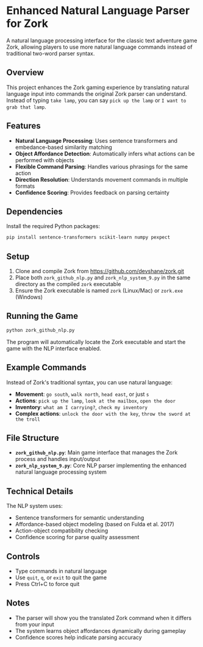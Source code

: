 # Enhanced Natural Language Parser for Zork

A natural language processing interface for the classic text adventure game Zork, allowing players to use more natural language commands instead of traditional two-word parser syntax.

## Overview

This project enhances the Zork gaming experience by translating natural language input into commands the original Zork parser can understand. Instead of typing `take lamp`, you can say `pick up the lamp` or `I want to grab that lamp`.

## Features

- **Natural Language Processing**: Uses sentence transformers and embedance-based similarity matching
- **Object Affordance Detection**: Automatically infers what actions can be performed with objects
- **Flexible Command Parsing**: Handles various phrasings for the same action
- **Direction Resolution**: Understands movement commands in multiple formats
- **Confidence Scoring**: Provides feedback on parsing certainty

## Dependencies

Install the required Python packages:

```bash
pip install sentence-transformers scikit-learn numpy pexpect
```

## Setup

1. Clone and compile Zork from https://github.com/devshane/zork.git
2. Place both `zork_github_nlp.py` and `zork_nlp_system_9.py` in the same directory as the compiled `zork` executable
3. Ensure the Zork executable is named `zork` (Linux/Mac) or `zork.exe` (Windows)

## Running the Game

```bash
python zork_github_nlp.py
```

The program will automatically locate the Zork executable and start the game with the NLP interface enabled.

## Example Commands

Instead of Zork's traditional syntax, you can use natural language:

- **Movement**: `go south`, `walk north`, `head east`, or just `s`
- **Actions**: `pick up the lamp`, `look at the mailbox`, `open the door`
- **Inventory**: `what am I carrying?`, `check my inventory`
- **Complex actions**: `unlock the door with the key`, `throw the sword at the troll`

## File Structure

- **`zork_github_nlp.py`**: Main game interface that manages the Zork process and handles input/output
- **`zork_nlp_system_9.py`**: Core NLP parser implementing the enhanced natural language processing system

## Technical Details

The NLP system uses:
- Sentence transformers for semantic understanding
- Affordance-based object modeling (based on Fulda et al. 2017)
- Action-object compatibility checking
- Confidence scoring for parse quality assessment

## Controls

- Type commands in natural language
- Use `quit`, `q`, or `exit` to quit the game
- Press Ctrl+C to force quit

## Notes

- The parser will show you the translated Zork command when it differs from your input
- The system learns object affordances dynamically during gameplay
- Confidence scores help indicate parsing accuracy
